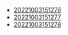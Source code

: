 - [20221003151276](/zet/20221003151276/README.md)
- [20221003151277](/zet/20221003151277/README.md)
- [20221003151278](/zet/20221003151278/README.md)
